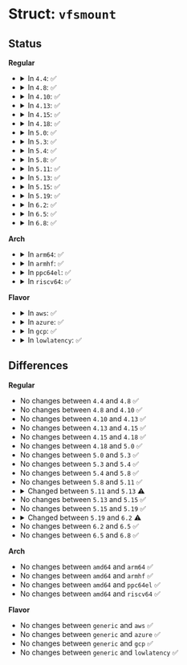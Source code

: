 # Struct: <code>vfsmount</code>

## Status
<b>Regular</b>
<ul>
<li>
<details>
<summary>In <code>4.4</code>: ✅</summary>

```c
struct vfsmount {
    struct dentry *mnt_root;
    struct super_block *mnt_sb;
    int mnt_flags;
};
```
</details>
</li>
<li>
<details>
<summary>In <code>4.8</code>: ✅</summary>

```c
struct vfsmount {
    struct dentry *mnt_root;
    struct super_block *mnt_sb;
    int mnt_flags;
};
```
</details>
</li>
<li>
<details>
<summary>In <code>4.10</code>: ✅</summary>

```c
struct vfsmount {
    struct dentry *mnt_root;
    struct super_block *mnt_sb;
    int mnt_flags;
};
```
</details>
</li>
<li>
<details>
<summary>In <code>4.13</code>: ✅</summary>

```c
struct vfsmount {
    struct dentry *mnt_root;
    struct super_block *mnt_sb;
    int mnt_flags;
};
```
</details>
</li>
<li>
<details>
<summary>In <code>4.15</code>: ✅</summary>

```c
struct vfsmount {
    struct dentry *mnt_root;
    struct super_block *mnt_sb;
    int mnt_flags;
};
```
</details>
</li>
<li>
<details>
<summary>In <code>4.18</code>: ✅</summary>

```c
struct vfsmount {
    struct dentry *mnt_root;
    struct super_block *mnt_sb;
    int mnt_flags;
};
```
</details>
</li>
<li>
<details>
<summary>In <code>5.0</code>: ✅</summary>

```c
struct vfsmount {
    struct dentry *mnt_root;
    struct super_block *mnt_sb;
    int mnt_flags;
};
```
</details>
</li>
<li>
<details>
<summary>In <code>5.3</code>: ✅</summary>

```c
struct vfsmount {
    struct dentry *mnt_root;
    struct super_block *mnt_sb;
    int mnt_flags;
};
```
</details>
</li>
<li>
<details>
<summary>In <code>5.4</code>: ✅</summary>

```c
struct vfsmount {
    struct dentry *mnt_root;
    struct super_block *mnt_sb;
    int mnt_flags;
};
```
</details>
</li>
<li>
<details>
<summary>In <code>5.8</code>: ✅</summary>

```c
struct vfsmount {
    struct dentry *mnt_root;
    struct super_block *mnt_sb;
    int mnt_flags;
};
```
</details>
</li>
<li>
<details>
<summary>In <code>5.11</code>: ✅</summary>

```c
struct vfsmount {
    struct dentry *mnt_root;
    struct super_block *mnt_sb;
    int mnt_flags;
};
```
</details>
</li>
<li>
<details>
<summary>In <code>5.13</code>: ✅</summary>

```c
struct vfsmount {
    struct dentry *mnt_root;
    struct super_block *mnt_sb;
    int mnt_flags;
    struct user_namespace *mnt_userns;
};
```
</details>
</li>
<li>
<details>
<summary>In <code>5.15</code>: ✅</summary>

```c
struct vfsmount {
    struct dentry *mnt_root;
    struct super_block *mnt_sb;
    int mnt_flags;
    struct user_namespace *mnt_userns;
};
```
</details>
</li>
<li>
<details>
<summary>In <code>5.19</code>: ✅</summary>

```c
struct vfsmount {
    struct dentry *mnt_root;
    struct super_block *mnt_sb;
    int mnt_flags;
    struct user_namespace *mnt_userns;
};
```
</details>
</li>
<li>
<details>
<summary>In <code>6.2</code>: ✅</summary>

```c
struct vfsmount {
    struct dentry *mnt_root;
    struct super_block *mnt_sb;
    int mnt_flags;
    struct mnt_idmap *mnt_idmap;
};
```
</details>
</li>
<li>
<details>
<summary>In <code>6.5</code>: ✅</summary>

```c
struct vfsmount {
    struct dentry *mnt_root;
    struct super_block *mnt_sb;
    int mnt_flags;
    struct mnt_idmap *mnt_idmap;
};
```
</details>
</li>
<li>
<details>
<summary>In <code>6.8</code>: ✅</summary>

```c
struct vfsmount {
    struct dentry *mnt_root;
    struct super_block *mnt_sb;
    int mnt_flags;
    struct mnt_idmap *mnt_idmap;
};
```
</details>
</li>
</ul>
<b>Arch</b>
<ul>
<li>
<details>
<summary>In <code>arm64</code>: ✅</summary>

```c
struct vfsmount {
    struct dentry *mnt_root;
    struct super_block *mnt_sb;
    int mnt_flags;
};
```
</details>
</li>
<li>
<details>
<summary>In <code>armhf</code>: ✅</summary>

```c
struct vfsmount {
    struct dentry *mnt_root;
    struct super_block *mnt_sb;
    int mnt_flags;
};
```
</details>
</li>
<li>
<details>
<summary>In <code>ppc64el</code>: ✅</summary>

```c
struct vfsmount {
    struct dentry *mnt_root;
    struct super_block *mnt_sb;
    int mnt_flags;
};
```
</details>
</li>
<li>
<details>
<summary>In <code>riscv64</code>: ✅</summary>

```c
struct vfsmount {
    struct dentry *mnt_root;
    struct super_block *mnt_sb;
    int mnt_flags;
};
```
</details>
</li>
</ul>
<b>Flavor</b>
<ul>
<li>
<details>
<summary>In <code>aws</code>: ✅</summary>

```c
struct vfsmount {
    struct dentry *mnt_root;
    struct super_block *mnt_sb;
    int mnt_flags;
};
```
</details>
</li>
<li>
<details>
<summary>In <code>azure</code>: ✅</summary>

```c
struct vfsmount {
    struct dentry *mnt_root;
    struct super_block *mnt_sb;
    int mnt_flags;
};
```
</details>
</li>
<li>
<details>
<summary>In <code>gcp</code>: ✅</summary>

```c
struct vfsmount {
    struct dentry *mnt_root;
    struct super_block *mnt_sb;
    int mnt_flags;
};
```
</details>
</li>
<li>
<details>
<summary>In <code>lowlatency</code>: ✅</summary>

```c
struct vfsmount {
    struct dentry *mnt_root;
    struct super_block *mnt_sb;
    int mnt_flags;
};
```
</details>
</li>
</ul>

## Differences
<b>Regular</b>
<ul>
<li>
No changes between <code>4.4</code> and <code>4.8</code> ✅
</li>
<li>
No changes between <code>4.8</code> and <code>4.10</code> ✅
</li>
<li>
No changes between <code>4.10</code> and <code>4.13</code> ✅
</li>
<li>
No changes between <code>4.13</code> and <code>4.15</code> ✅
</li>
<li>
No changes between <code>4.15</code> and <code>4.18</code> ✅
</li>
<li>
No changes between <code>4.18</code> and <code>5.0</code> ✅
</li>
<li>
No changes between <code>5.0</code> and <code>5.3</code> ✅
</li>
<li>
No changes between <code>5.3</code> and <code>5.4</code> ✅
</li>
<li>
No changes between <code>5.4</code> and <code>5.8</code> ✅
</li>
<li>
No changes between <code>5.8</code> and <code>5.11</code> ✅
</li>
<li>
<details>
<summary>Changed between <code>5.11</code> and <code>5.13</code> ⚠️</summary>
<ul>
<li>
<b>Field added. </b>
<code>struct user_namespace *mnt_userns</code>
</li>
</ul>
</details>
</li>
<li>
No changes between <code>5.13</code> and <code>5.15</code> ✅
</li>
<li>
No changes between <code>5.15</code> and <code>5.19</code> ✅
</li>
<li>
<details>
<summary>Changed between <code>5.19</code> and <code>6.2</code> ⚠️</summary>
<ul>
<li>
<b>Field added. </b>
<code>struct mnt_idmap *mnt_idmap</code>
</li>
<li>
<b>Field removed. </b>
<code>struct user_namespace *mnt_userns</code>
</li>
</ul>
</details>
</li>
<li>
No changes between <code>6.2</code> and <code>6.5</code> ✅
</li>
<li>
No changes between <code>6.5</code> and <code>6.8</code> ✅
</li>
</ul>
<b>Arch</b>
<ul>
<li>
No changes between <code>amd64</code> and <code>arm64</code> ✅
</li>
<li>
No changes between <code>amd64</code> and <code>armhf</code> ✅
</li>
<li>
No changes between <code>amd64</code> and <code>ppc64el</code> ✅
</li>
<li>
No changes between <code>amd64</code> and <code>riscv64</code> ✅
</li>
</ul>
<b>Flavor</b>
<ul>
<li>
No changes between <code>generic</code> and <code>aws</code> ✅
</li>
<li>
No changes between <code>generic</code> and <code>azure</code> ✅
</li>
<li>
No changes between <code>generic</code> and <code>gcp</code> ✅
</li>
<li>
No changes between <code>generic</code> and <code>lowlatency</code> ✅
</li>
</ul>
